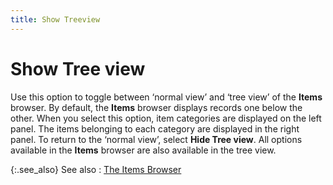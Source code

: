 ```yaml
---
title: Show Treeview
---
```


# Show Tree view


Use this option to toggle between ‘normal view’  and ‘tree view’  of the **Items** browser. By default,  the **Items** browser displays records  one below the other. When you select this option, item categories are  displayed on the left panel. The items belonging to each category are  displayed in the right panel. To return to the ‘normal view’,  select **Hide Tree view**. All options  available in the **Items** browser  are also available in the tree view.


{:.see_also}
See also
: [The Items Browser]({{site.mi_baseurl}}/the-items-browser/the_items_explorer.html)
